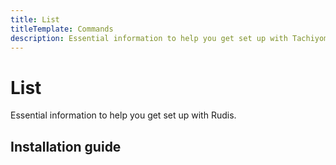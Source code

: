 ```yaml
---
title: List
titleTemplate: Commands
description: Essential information to help you get set up with Tachiyomi.
---
```


# List

Essential information to help you get set up with Rudis.

## Installation guide